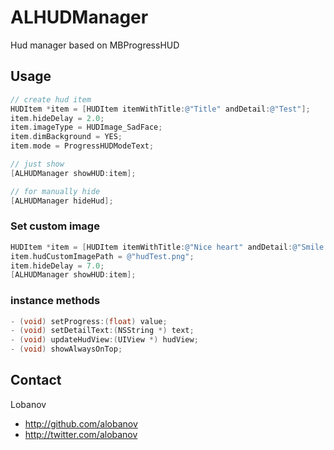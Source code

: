 ALHUDManager
============

Hud manager based on MBProgressHUD

## Usage

```objective-c
// create hud item
HUDItem *item = [HUDItem itemWithTitle:@"Title" andDetail:@"Test"];
item.hideDelay = 2.0;
item.imageType = HUDImage_SadFace;
item.dimBackground = YES;
item.mode = ProgressHUDModeText;

// just show
[ALHUDManager showHUD:item];

// for manually hide
[ALHUDManager hideHud];
```

### Set custom image

```objective-c
HUDItem *item = [HUDItem itemWithTitle:@"Nice heart" andDetail:@"Smile bitch!"];
item.hudCustomImagePath = @"hudTest.png";
item.hideDelay = 7.0;
[ALHUDManager showHUD:item];
```

### instance methods
 ```objective-c
- (void) setProgress:(float) value;
- (void) setDetailText:(NSString *) text;
- (void) updateHudView:(UIView *) hudView;
- (void) showAlwaysOnTop;
 ```

## Contact

Lobanov

- http://github.com/alobanov
- http://twitter.com/alobanov
